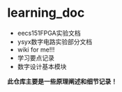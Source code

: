 # learning_doc

- eecs151FPGA实验文档
- ysyx数字电路实验部分文档
- wiki for me!!!
- 学习要点记录
- 数字设计基本模块

**此仓库主要是一些原理阐述和细节记录！**







